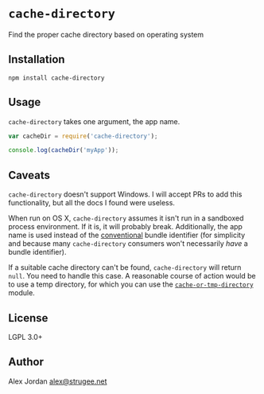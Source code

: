 # `cache-directory`

Find the proper cache directory based on operating system

## Installation

    npm install cache-directory

## Usage

`cache-directory` takes one argument, the app name.

```js
var cacheDir = require('cache-directory');

console.log(cacheDir('myApp'));
```

## Caveats

`cache-directory` doesn't support Windows. I will accept PRs to add this functionality, but all the docs I found were useless.

When run on OS X, `cache-directory` assumes it isn't run in a sandboxed process environment. If it is, it will probably break. Additionally, the app name is used instead of the [conventional][1] bundle identifier (for simplicity and because many `cache-directory` consumers won't necessarily _have_ a bundle identifier).

If a suitable cache directory can't be found, `cache-directory` will return `null`. You need to handle this case. A reasonable course of action would be to use a temp directory, for which you can use the [`cache-or-tmp-directory`][2] module.

## License

LGPL 3.0+

## Author

Alex Jordan <alex@strugee.net>

 [1]: https://developer.apple.com/library/prerelease/content/documentation/FileManagement/Conceptual/FileSystemProgrammingGuide/MacOSXDirectories/MacOSXDirectories.html#//apple_ref/doc/uid/TP40010672-CH10-SW1
 [2]: https://npmjs.com/package/cache-or-tmp-directory
